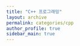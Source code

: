 ```yaml
---
title: "C++ 프로그래밍"
layout: archive
permalink: categories/cpp
author_profile: true
sidebar_main: true
---
```

